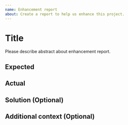 ```yaml
---
name: Enhancement report
about: Create a report to help us enhance this project.
---
```

# Title

Please describe abstract about enhancement report.

## Expected

## Actual

## Solution (Optional)

## Additional context (Optional)
